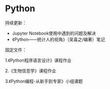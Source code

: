# Python
持续更新：

* Jupyter Notebook使用中遇到的问题及解决
* 《Python——统计人的视角》（吴喜之/编著）笔记

固定文件：

1.《Python程序语言设计》课程作业

2.《生物信息学》课程作业

3.《Python编程-从新手到专家》小组课题
